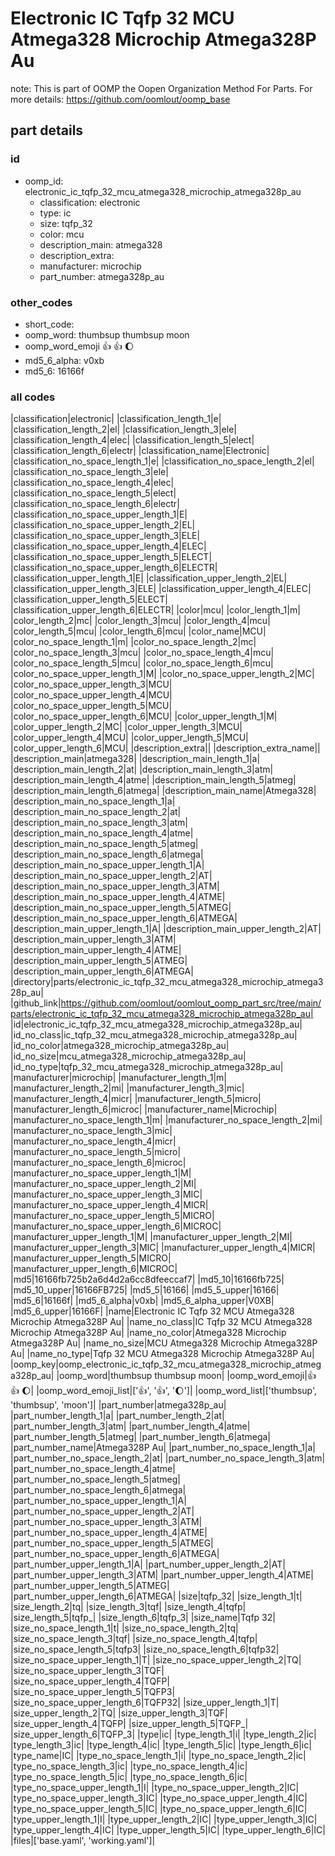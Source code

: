 # Electronic IC Tqfp 32 MCU Atmega328 Microchip Atmega328P Au  

note: This is part of OOMP the Oopen Organization Method For Parts. For more details: https://github.com/oomlout/oomp_base

##  part details





### id
* oomp_id: electronic_ic_tqfp_32_mcu_atmega328_microchip_atmega328p_au
  * classification: electronic
  * type: ic
  * size: tqfp_32
  * color: mcu
  * description_main: atmega328
  * description_extra: 
  * manufacturer: microchip
  * part_number: atmega328p_au

### other_codes
* short_code: 
* oomp_word: thumbsup thumbsup moon
* oomp_word_emoji :thumbsup: :thumbsup: :moon:
* md5_6_alpha: v0xb
* md5_6: 16166f

### all codes 
|classification|electronic|
|classification_length_1|e|
|classification_length_2|el|
|classification_length_3|ele|
|classification_length_4|elec|
|classification_length_5|elect|
|classification_length_6|electr|
|classification_name|Electronic|
|classification_no_space_length_1|e|
|classification_no_space_length_2|el|
|classification_no_space_length_3|ele|
|classification_no_space_length_4|elec|
|classification_no_space_length_5|elect|
|classification_no_space_length_6|electr|
|classification_no_space_upper_length_1|E|
|classification_no_space_upper_length_2|EL|
|classification_no_space_upper_length_3|ELE|
|classification_no_space_upper_length_4|ELEC|
|classification_no_space_upper_length_5|ELECT|
|classification_no_space_upper_length_6|ELECTR|
|classification_upper_length_1|E|
|classification_upper_length_2|EL|
|classification_upper_length_3|ELE|
|classification_upper_length_4|ELEC|
|classification_upper_length_5|ELECT|
|classification_upper_length_6|ELECTR|
|color|mcu|
|color_length_1|m|
|color_length_2|mc|
|color_length_3|mcu|
|color_length_4|mcu|
|color_length_5|mcu|
|color_length_6|mcu|
|color_name|MCU|
|color_no_space_length_1|m|
|color_no_space_length_2|mc|
|color_no_space_length_3|mcu|
|color_no_space_length_4|mcu|
|color_no_space_length_5|mcu|
|color_no_space_length_6|mcu|
|color_no_space_upper_length_1|M|
|color_no_space_upper_length_2|MC|
|color_no_space_upper_length_3|MCU|
|color_no_space_upper_length_4|MCU|
|color_no_space_upper_length_5|MCU|
|color_no_space_upper_length_6|MCU|
|color_upper_length_1|M|
|color_upper_length_2|MC|
|color_upper_length_3|MCU|
|color_upper_length_4|MCU|
|color_upper_length_5|MCU|
|color_upper_length_6|MCU|
|description_extra||
|description_extra_name||
|description_main|atmega328|
|description_main_length_1|a|
|description_main_length_2|at|
|description_main_length_3|atm|
|description_main_length_4|atme|
|description_main_length_5|atmeg|
|description_main_length_6|atmega|
|description_main_name|Atmega328|
|description_main_no_space_length_1|a|
|description_main_no_space_length_2|at|
|description_main_no_space_length_3|atm|
|description_main_no_space_length_4|atme|
|description_main_no_space_length_5|atmeg|
|description_main_no_space_length_6|atmega|
|description_main_no_space_upper_length_1|A|
|description_main_no_space_upper_length_2|AT|
|description_main_no_space_upper_length_3|ATM|
|description_main_no_space_upper_length_4|ATME|
|description_main_no_space_upper_length_5|ATMEG|
|description_main_no_space_upper_length_6|ATMEGA|
|description_main_upper_length_1|A|
|description_main_upper_length_2|AT|
|description_main_upper_length_3|ATM|
|description_main_upper_length_4|ATME|
|description_main_upper_length_5|ATMEG|
|description_main_upper_length_6|ATMEGA|
|directory|parts/electronic_ic_tqfp_32_mcu_atmega328_microchip_atmega328p_au|
|github_link|https://github.com/oomlout/oomlout_oomp_part_src/tree/main/parts/electronic_ic_tqfp_32_mcu_atmega328_microchip_atmega328p_au|
|id|electronic_ic_tqfp_32_mcu_atmega328_microchip_atmega328p_au|
|id_no_class|ic_tqfp_32_mcu_atmega328_microchip_atmega328p_au|
|id_no_color|atmega328_microchip_atmega328p_au|
|id_no_size|mcu_atmega328_microchip_atmega328p_au|
|id_no_type|tqfp_32_mcu_atmega328_microchip_atmega328p_au|
|manufacturer|microchip|
|manufacturer_length_1|m|
|manufacturer_length_2|mi|
|manufacturer_length_3|mic|
|manufacturer_length_4|micr|
|manufacturer_length_5|micro|
|manufacturer_length_6|microc|
|manufacturer_name|Microchip|
|manufacturer_no_space_length_1|m|
|manufacturer_no_space_length_2|mi|
|manufacturer_no_space_length_3|mic|
|manufacturer_no_space_length_4|micr|
|manufacturer_no_space_length_5|micro|
|manufacturer_no_space_length_6|microc|
|manufacturer_no_space_upper_length_1|M|
|manufacturer_no_space_upper_length_2|MI|
|manufacturer_no_space_upper_length_3|MIC|
|manufacturer_no_space_upper_length_4|MICR|
|manufacturer_no_space_upper_length_5|MICRO|
|manufacturer_no_space_upper_length_6|MICROC|
|manufacturer_upper_length_1|M|
|manufacturer_upper_length_2|MI|
|manufacturer_upper_length_3|MIC|
|manufacturer_upper_length_4|MICR|
|manufacturer_upper_length_5|MICRO|
|manufacturer_upper_length_6|MICROC|
|md5|16166fb725b2a6d4d2a6cc8dfeeccaf7|
|md5_10|16166fb725|
|md5_10_upper|16166FB725|
|md5_5|16166|
|md5_5_upper|16166|
|md5_6|16166f|
|md5_6_alpha|v0xb|
|md5_6_alpha_upper|V0XB|
|md5_6_upper|16166F|
|name|Electronic IC Tqfp 32 MCU Atmega328 Microchip Atmega328P Au|
|name_no_class|IC Tqfp 32 MCU Atmega328 Microchip Atmega328P Au|
|name_no_color|Atmega328 Microchip Atmega328P Au|
|name_no_size|MCU Atmega328 Microchip Atmega328P Au|
|name_no_type|Tqfp 32 MCU Atmega328 Microchip Atmega328P Au|
|oomp_key|oomp_electronic_ic_tqfp_32_mcu_atmega328_microchip_atmega328p_au|
|oomp_word|thumbsup thumbsup moon|
|oomp_word_emoji|:thumbsup: :thumbsup: :moon:|
|oomp_word_emoji_list|[':thumbsup:', ':thumbsup:', ':moon:']|
|oomp_word_list|['thumbsup', 'thumbsup', 'moon']|
|part_number|atmega328p_au|
|part_number_length_1|a|
|part_number_length_2|at|
|part_number_length_3|atm|
|part_number_length_4|atme|
|part_number_length_5|atmeg|
|part_number_length_6|atmega|
|part_number_name|Atmega328P Au|
|part_number_no_space_length_1|a|
|part_number_no_space_length_2|at|
|part_number_no_space_length_3|atm|
|part_number_no_space_length_4|atme|
|part_number_no_space_length_5|atmeg|
|part_number_no_space_length_6|atmega|
|part_number_no_space_upper_length_1|A|
|part_number_no_space_upper_length_2|AT|
|part_number_no_space_upper_length_3|ATM|
|part_number_no_space_upper_length_4|ATME|
|part_number_no_space_upper_length_5|ATMEG|
|part_number_no_space_upper_length_6|ATMEGA|
|part_number_upper_length_1|A|
|part_number_upper_length_2|AT|
|part_number_upper_length_3|ATM|
|part_number_upper_length_4|ATME|
|part_number_upper_length_5|ATMEG|
|part_number_upper_length_6|ATMEGA|
|size|tqfp_32|
|size_length_1|t|
|size_length_2|tq|
|size_length_3|tqf|
|size_length_4|tqfp|
|size_length_5|tqfp_|
|size_length_6|tqfp_3|
|size_name|Tqfp 32|
|size_no_space_length_1|t|
|size_no_space_length_2|tq|
|size_no_space_length_3|tqf|
|size_no_space_length_4|tqfp|
|size_no_space_length_5|tqfp3|
|size_no_space_length_6|tqfp32|
|size_no_space_upper_length_1|T|
|size_no_space_upper_length_2|TQ|
|size_no_space_upper_length_3|TQF|
|size_no_space_upper_length_4|TQFP|
|size_no_space_upper_length_5|TQFP3|
|size_no_space_upper_length_6|TQFP32|
|size_upper_length_1|T|
|size_upper_length_2|TQ|
|size_upper_length_3|TQF|
|size_upper_length_4|TQFP|
|size_upper_length_5|TQFP_|
|size_upper_length_6|TQFP_3|
|type|ic|
|type_length_1|i|
|type_length_2|ic|
|type_length_3|ic|
|type_length_4|ic|
|type_length_5|ic|
|type_length_6|ic|
|type_name|IC|
|type_no_space_length_1|i|
|type_no_space_length_2|ic|
|type_no_space_length_3|ic|
|type_no_space_length_4|ic|
|type_no_space_length_5|ic|
|type_no_space_length_6|ic|
|type_no_space_upper_length_1|I|
|type_no_space_upper_length_2|IC|
|type_no_space_upper_length_3|IC|
|type_no_space_upper_length_4|IC|
|type_no_space_upper_length_5|IC|
|type_no_space_upper_length_6|IC|
|type_upper_length_1|I|
|type_upper_length_2|IC|
|type_upper_length_3|IC|
|type_upper_length_4|IC|
|type_upper_length_5|IC|
|type_upper_length_6|IC|
|files|['base.yaml', 'working.yaml']|
